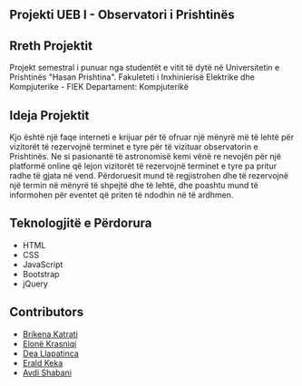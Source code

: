 ## Projekti UEB I - Observatori i Prishtinës


## Rreth Projektit
Projekt semestral i punuar nga studentët e vitit të dytë në Universitetin e Prishtinës "Hasan Prishtina".
Fakuleteti i Inxhinierisë Elektrike dhe Kompjuterike - FIEK
Departament: Kompjuterikë

## Ideja Projektit
Kjo është një faqe interneti e krijuar për të ofruar një mënyrë më të lehtë për vizitorët të rezervojnë terminet e tyre për të vizituar observatorin e Prishtinës. Ne si pasionantë të astronomisë kemi vënë re nevojën për një platformë online që lejon vizitorët të rezervojnë terminet e tyre pa pritur radhe të gjata në vend. Përdoruesit mund të regjistrohen dhe të rezervojnë një termin në mënyrë të shpejtë dhe të lehtë, dhe poashtu mund të informohen për eventet që priten të ndodhin në të ardhmen.

## Teknologjitë e Përdorura
- HTML
- CSS
- JavaScript
- Bootstrap
- jQuery

## Contributors
* [Brikena Katrati](https://github.com/brikenakastrati)
* [Elonë Krasniqi](https://github.com/elonekrasniqi)
* [Dea Llapatinca](https://github.com/ll-dea)
* [Erald Keka](https://github.com/Aldialdiqw)
* [Avdi Shabani](https://github.com/AvdiShabani)
